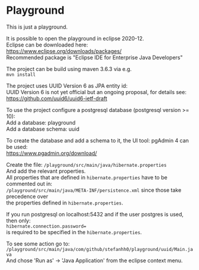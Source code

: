 # Playground

This is just a playground.

It is possible to open the playground in eclipse 2020-12.\
Eclipse can be downloaded here: https://www.eclipse.org/downloads/packages/ \
Recommended package is "Eclipse IDE for Enterprise Java Developers"

The project can be build using maven 3.6.3 via e.g.\
`mvn install`

The project uses UUID Version 6 as JPA entity id:\
UUID Version 6 is not yet official but an ongoing proposal, for details see:\
https://github.com/uuid6/uuid6-ietf-draft

To use the project configure a postgresql database (postgresql version >= 10):\
Add a database: playground\
Add a database schema: uuid

To create the database and add a schema to it, the UI tool: pgAdmin 4 can be used:\
https://www.pgadmin.org/download/

Create the file: `/playground/src/main/java/hibernate.properties`\
And add the relevant properties.\
All properties that are defined in `hibernate.properties` have to be commented out in:\
`/playground/src/main/java/META-INF/persistence.xml` since those take precedence over\
the properties defined in `hibernate.properties`.

If you run postgresql on localhost:5432 and if the user postgres is used, then only:\
`hibernate.connection.password=`\
is required to be specified in the `hibernate.properties`.

To see some action go to:\
`/playground/src/main/java/com/github/stefanhh0/playground/uuid/Main.java`\
And chose 'Run as' -> 'Java Application' from the eclipse context menu.
